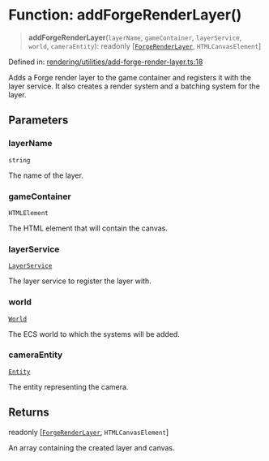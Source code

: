 # Function: addForgeRenderLayer()

> **addForgeRenderLayer**(`layerName`, `gameContainer`, `layerService`, `world`, `cameraEntity`): readonly \[[`ForgeRenderLayer`](../classes/ForgeRenderLayer.md), `HTMLCanvasElement`\]

Defined in: [rendering/utilities/add-forge-render-layer.ts:18](https://github.com/Forge-Game-Engine/Forge/blob/7b95769650b59c5ba12aa490e41717344ca6bf1e/src/rendering/utilities/add-forge-render-layer.ts#L18)

Adds a Forge render layer to the game container and registers it with the layer service.
It also creates a render system and a batching system for the layer.

## Parameters

### layerName

`string`

The name of the layer.

### gameContainer

`HTMLElement`

The HTML element that will contain the canvas.

### layerService

[`LayerService`](../classes/LayerService.md)

The layer service to register the layer with.

### world

[`World`](../classes/World.md)

The ECS world to which the systems will be added.

### cameraEntity

[`Entity`](../classes/Entity.md)

The entity representing the camera.

## Returns

readonly \[[`ForgeRenderLayer`](../classes/ForgeRenderLayer.md), `HTMLCanvasElement`\]

An array containing the created layer and canvas.
